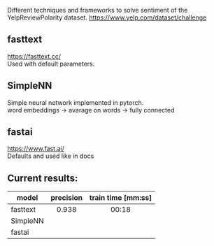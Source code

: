 Different techniques and frameworks to solve sentiment of the YelpReviewPolarity dataset.
https://www.yelp.com/dataset/challenge

## fasttext 
https://fasttext.cc/  
Used with default parameters.

## SimpleNN
Simple neural network implemented in pytorch.  
word embeddings -> avarage on words -> fully connected

## fastai  
https://www.fast.ai/  
Defaults and used like in docs

## Current results:

| model        | precision     | train time [mm:ss]|
| ------------- |:-------------:| :-------------:|
| fasttext      |     0.938          |    00:18     |
| SimpleNN      |               | |
|  fastai      |               | |
